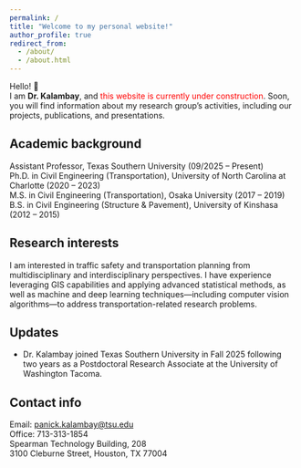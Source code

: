 ```yaml
---
permalink: /
title: "Welcome to my personal website!"
author_profile: true
redirect_from: 
  - /about/
  - /about.html
---
```

Hello! 👋  
I am **Dr. Kalambay**, and <span style="color:red;">this website is currently under construction</span>. Soon, you will find information about my research group’s activities, including our projects, publications, and presentations.

Academic background
------
Assistant Professor, Texas Southern University (09/2025 – Present)  
Ph.D. in Civil Engineering (Transportation), University of North Carolina at Charlotte (2020 – 2023)  
M.S. in Civil Engineering (Transportation), Osaka University (2017 – 2019)  
B.S. in Civil Engineering (Structure & Pavement), University of Kinshasa (2012 – 2015)

Research interests
------
I am interested in traffic safety and transportation planning from multidisciplinary and interdisciplinary perspectives. I have experience leveraging GIS capabilities and applying advanced statistical methods, as well as machine and deep learning techniques—including computer vision algorithms—to address transportation-related research problems.

Updates
------
- Dr. Kalambay joined Texas Southern University in Fall 2025 following two years as a Postdoctoral Research Associate at the University of Washington Tacoma.

Contact info
------
Email: panick.kalambay@tsu.edu<br>
Office: 713-313-1854<br>
Spearman Technology Building, 208<br>
3100 Cleburne Street, Houston, TX 77004
